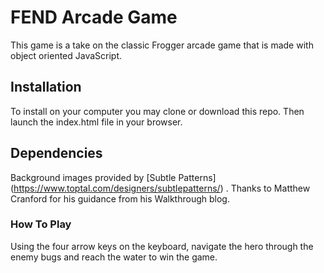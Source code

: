 # FEND Arcade Game

This game is a take on the classic Frogger arcade game that is made with object oriented JavaScript.

## Installation

To install on your computer you may clone or download this repo. Then launch the index.html file in your browser. 

## Dependencies

Background images provided by [Subtle Patterns] (https://www.toptal.com/designers/subtlepatterns/) . Thanks to Matthew Cranford for his guidance from his Walkthrough blog.

### How To Play

Using the four arrow keys on the keyboard, navigate the hero through the enemy bugs and reach the water to win the game. 
